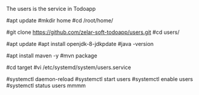 The users is the service in Todoapp

#apt update
#mkdir home
#cd /root/home/

#git clone https://github.com/zelar-soft-todoapp/users.git
#cd users/

#apt update
#apt install openjdk-8-jdkpdate
#java -version

#apt install maven -y
#mvn package

#cd target
#vi /etc/systemd/system/users.service

#systemctl daemon-reload
#systemctl start users
#systemctl enable users
#systemctl status users
mmmm